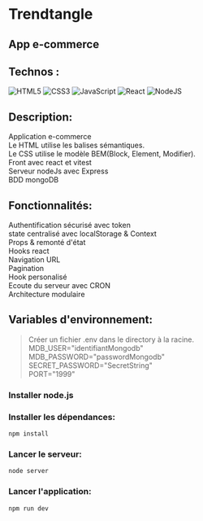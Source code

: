 
# Trendtangle

## App e-commerce

## Technos :

![HTML5](https://img.shields.io/badge/html5-%23E34F26.svg?style=for-the-badge&logo=html5&logoColor=white)
![CSS3](https://img.shields.io/badge/css3-%231572B6.svg?style=for-the-badge&logo=css3&logoColor=white)
![JavaScript](https://img.shields.io/badge/javascript-%23323330.svg?style=for-the-badge&logo=javascript&logoColor=%23F7DF1E)
![React](https://img.shields.io/badge/react-%2320232a.svg?style=for-the-badge&logo=react&logoColor=%2361DAFB)
![NodeJS](https://img.shields.io/badge/node.js-6DA55F?style=for-the-badge&logo=node.js&logoColor=white)

## Description:
Application e-commerce<br>
Le HTML utilise les balises sémantiques.<br>
Le CSS utilise le modèle BEM(Block, Element, Modifier).<br>
Front avec react et vitest<br>
Serveur nodeJs avec Express<br>
BDD mongoDB<br>

## Fonctionnalités:
Authentification sécurisé avec token<br>
state centralisé avec localStorage & Context<br>
Props & remonté d'état<br>
Hooks react<br>
Navigation URL <br>
Pagination<br>
Hook personalisé<br>
Ecoute du serveur avec CRON<br>
Architecture modulaire<br>


## Variables d'environnement:
> Créer un fichier .env dans le directory à la racine.<br>
> MDB_USER="identifiantMongodb"<br>
> MDB_PASSWORD="passwordMongodb"<br>
> SECRET_PASSWORD="SecretString"<br>
> PORT="1999"<br>

### Installer node.js

### Installer les dépendances:

`npm install`

### Lancer le serveur:

`node server`

### Lancer l'application:

`npm run dev`
